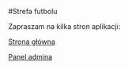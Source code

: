 #Strefa futbolu

Zapraszam na kilka stron aplikacji:

[Strona główna](./public/index.html)

[Panel admina](./public/admin.html)



